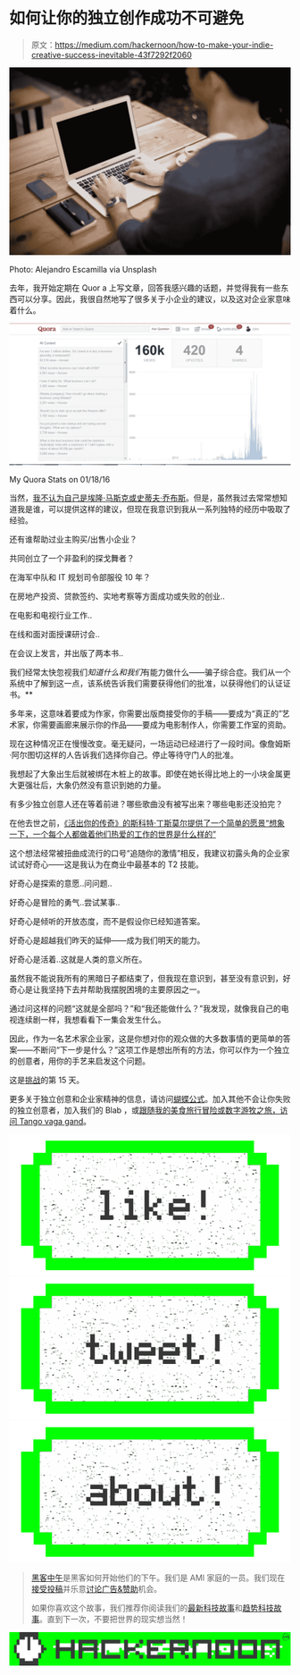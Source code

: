 # 如何让你的独立创作成功不可避免

> 原文：<https://medium.com/hackernoon/how-to-make-your-indie-creative-success-inevitable-43f7292f2060>

![](img/c43b3a25833a753f9790687bb3edb96a.png)

Photo: Alejandro Escamilla via Unsplash

去年，我开始定期在 Quor a 上写文章，回答我感兴趣的话题，并觉得我有一些东西可以分享。因此，我很自然地写了很多关于小企业的建议，以及这对企业家意味着什么。

![](img/3ca91f4a930b5f3a5a1eda6dd43b3877.png)

My Quora Stats on 01/18/16

当然，[我不认为自己是埃隆·马斯克或史蒂夫·乔布斯](https://www.quora.com/How-can-I-prepare-myself-for-entrepreneurship)。但是，虽然我过去常常想知道我是谁，可以提供这样的建议，但现在我意识到我从一系列独特的经历中吸取了经验。

还有谁帮助过业主购买/出售小企业？

共同创立了一个非盈利的探戈舞者？

在海军中队和 IT 规划司令部服役 10 年？

在房地产投资、贷款签约、实地考察等方面成功或失败的创业..

在电影和电视行业工作..

在线和面对面授课研讨会..

在会议上发言，并出版了两本书..

我们经常太快忽视我们*知道什么和我们*有能力做什么——骗子综合症。我们从一个系统中了解到这一点，该系统告诉我们需要获得他们的批准，以获得他们的认证证书。**

多年来，这意味着要成为作家，你需要出版商接受你的手稿——要成为“真正的”艺术家，你需要画廊来展示你的作品——要成为电影制作人，你需要工作室的资助。

现在这种情况正在慢慢改变。毫无疑问，一场运动已经进行了一段时间。像詹姆斯·阿尔图切这样的人告诉我们选择你自己。停止等待守门人的批准。

我想起了大象出生后就被绑在木桩上的故事。即使在她长得比地上的一小块金属更大更强壮后，大象仍然没有意识到她的力量。

有多少独立创意人还在等着前进？哪些歌曲没有被写出来？哪些电影还没拍完？

在他去世之前，[《活出你的传奇》的斯科特·丁斯莫尔提供了一个简单的愿景“想象一下，一个每个人都做着他们热爱的工作的世界是什么样的”](https://youtu.be/FPDG146hyDU)

这个想法经常被扭曲成流行的口号“追随你的激情”相反，我建议初露头角的企业家试试好奇心——这是我认为在商业中最基本的 T2 技能。

好奇心是探索的意愿..问问题..

好奇心是冒险的勇气..尝试某事..

好奇心是倾听的开放态度，而不是假设你已经知道答案。

好奇心是超越我们昨天的延伸——成为我们明天的能力。

好奇心是活着..这就是人类的意义所在。

虽然我不能说我所有的黑暗日子都结束了，但我现在意识到，甚至没有意识到，好奇心是让我坚持下去并帮助我摆脱困境的主要原因之一。

通过问这样的问题“这就是全部吗？”和“我还能做什么？”我发现，就像我自己的电视连续剧一样，我想看看下一集会发生什么。

因此，作为一名艺术家企业家，这是你想对你的观众做的大多数事情的更简单的答案——不断问“下一步是什么？”这项工作是想出所有的方法，你可以作为一个独立的创意者，用你的手艺来启发这个问题。

这是[挑战](http://goinswriter.com/my500words/)的第 15 天。

更多关于独立创意和企业家精神的信息，请访问[蝴蝶公式](http://butterflyformula.com/)。加入其他不会让你失败的独立创意者，加入我们的 Blab ，或[跟随我的美食旅行冒险或数字游牧之旅，访问 Tango vaga gand](http://www.tangovagabond.com/)。

[![](img/50ef4044ecd4e250b5d50f368b775d38.png)](http://bit.ly/HackernoonFB)[![](img/979d9a46439d5aebbdcdca574e21dc81.png)](https://goo.gl/k7XYbx)[![](img/2930ba6bd2c12218fdbbf7e02c8746ff.png)](https://goo.gl/4ofytp)

> [黑客中午](http://bit.ly/Hackernoon)是黑客如何开始他们的下午。我们是 AMI 家庭的一员。我们现在[接受投稿](http://bit.ly/hackernoonsubmission)并乐意[讨论广告&赞助](mailto:partners@amipublications.com)机会。
> 
> 如果你喜欢这个故事，我们推荐你阅读我们的[最新科技故事](http://bit.ly/hackernoonlatestt)和[趋势科技故事](https://hackernoon.com/trending)。直到下一次，不要把世界的现实想当然！

[![](img/be0ca55ba73a573dce11effb2ee80d56.png)](https://goo.gl/Ahtev1)